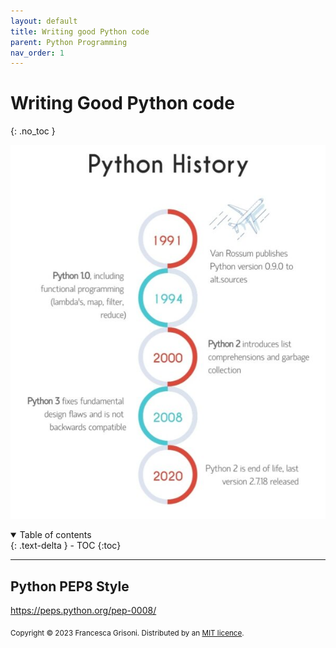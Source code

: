 ```yaml
---
layout: default
title: Writing good Python code
parent: Python Programming
nav_order: 1
---
```


# Writing Good Python code
{: .no_toc }


![img.png](img.png)

<details open markdown="block">
  <summary>
    Table of contents
  </summary>
  {: .text-delta }
- TOC
{:toc}
</details>

---

## Python PEP8 Style

https://peps.python.org/pep-0008/



<sub>Copyright &copy; 2023 Francesca Grisoni. Distributed by an [MIT licence](LICENSE).</sub>
